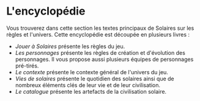 # L'encyclopédie

Vous trouverez dans cette section les textes principaux de Solaires sur les règles et l'univers. Cette encyclopédie est découpée en plusieurs livres :
* *Jouer à Solaires* présente les règles du jeu.
* *Les personnages* présente les règles de création et d'évolution des personnages. Il vous propose aussi plusieurs équipes de personnages pré-tirés.
* *Le contexte* présente le contexte général de l'univers du jeu.
* *Vies de solaires* présente le quotidien des solaires ainsi que de nombreux éléments clés de leur vie et de leur civilisation.
* *Le catalogue* présente les artefacts de la civilisation solaire.

